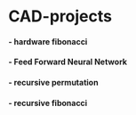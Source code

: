 # CAD-projects
#### - hardware fibonacci

#### - Feed Forward Neural Network

#### - recursive permutation 

#### - recursive fibonacci
